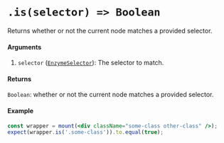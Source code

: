 # `.is(selector) => Boolean`

Returns whether or not the current node matches a provided selector.


#### Arguments

1. `selector` ([`EnzymeSelector`](../selector.md)): The selector to match.



#### Returns

`Boolean`: whether or not the current node matches a provided selector.



#### Example


```jsx
const wrapper = mount(<div className="some-class other-class" />);
expect(wrapper.is('.some-class')).to.equal(true);
```


